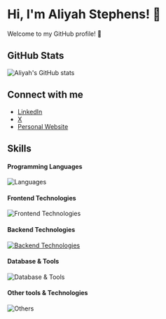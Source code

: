 # Hi, I'm Aliyah Stephens! 👋

Welcome to my GitHub profile! 🌟

## GitHub Stats
![Aliyah's GitHub stats](https://github-readme-stats.vercel.app/api?username=aliyahlstephens&show_icons=true&theme=cobalt)

## Connect with me
- [LinkedIn](https://www.linkedin.com/in/aliyahstephens)
- [X](https://x.com/madamegroove)
- [Personal Website](https://manhattanmobrecords.square.site)

## Skills

#### Programming Languages
![Languages](https://skillicons.dev/icons?i=c,cpp,js,python,java,ruby)

#### Frontend Technologies
![Frontend Technologies](https://skillicons.dev/icons?i=angular,bootstrap,css,express,html,react)

#### Backend Technologies
[![Backend Technologies](https://skillicons.dev/icons?i=aws,azure,django,docker,flask)](https://skillicons.dev)

#### Database & Tools
![Database & Tools](https://skillicons.dev/icons?i=bitbucket,firebase,mysql,mongodb)

#### Other tools & Technologies
![Others](https://skillicons.dev/icons?i=ableton,blender,discord,git,github,linux,markdown,nodejs,npm,vscode,githubactions,gitlab,ubuntu)
